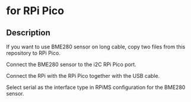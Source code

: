 # for RPi Pico

## Description
If you want to use BME280 sensor on long cable, copy two files from this repository to RPi Pico.

Connect the BME280 sensor to the i2C RPi Pico port.

Connect the RPi with the RPi Pico together with the USB cable.

Select serial as the interface type in RPiMS configuration for the BME280 sensor.

